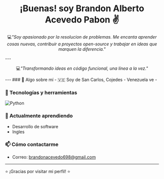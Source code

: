 <h1 align="center">¡Buenas! soy Brandon Alberto Acevedo Pabon ✌️</h1>
<p align="center">💻<em>"Soy apasionado por la resolucion de problemas. Me encanta aprender cosas nuevas, contribuir a proyectos open-source y trabajar en ideas que marquen la diferencia."</em></p>
---
<p align="center">💻<em>"Transformando ideas en código funcional, una línea a la vez."</em></p>
---
### 🙌 Algo sobre mí
- 🇻🇪 Soy de San Carlos, Cojedes - Venezuela ve
-

### 🔧 Tecnologías y herramientas

![Python](https://img.shields.io/badge/-Python-3776AB?style=flat&logo=python&logoColor=white)

### 🌱 Actualmente aprendiendo
- Desarrollo de software
- Ingles

### 📫 Cómo contactarme
- Correo: brandonacevedo698@gmail.com

---

⭐ ¡Gracias por visitar mi perfil! ⭐
